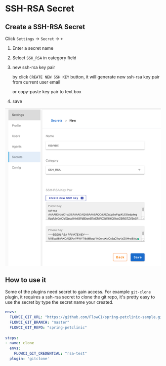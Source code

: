# SSH-RSA Secret

## Create a SSH-RSA Secret

Click `Settings` -> `Secret` -> `+`

1. Enter a secret name
2. Select `SSH_RSA` in category field
3. new ssh-rsa key pair

    by click `CREATE NEW SSH KEY` button, it will generate new ssh-rsa key pair from current user email

    or copy-paste key pair to text box
4. save

![create ssh rsa](./img/ssh_rsa_create.png)

## How to use it

Some of the plugins need secret to gain access. For example `git-clone` plugin, it requires a ssh-rsa secret to clone the git repo, it's pretty easy to use the secret by type the secret name your created.

```yml
envs:
  FLOWCI_GIT_URL: "https://github.com/FlowCI/spring-petclinic-sample.git"
  FLOWCI_GIT_BRANCH: "master"
  FLOWCI_GIT_REPO: "spring-petclinic"

steps:
- name: clone
  envs:
    FLOWCI_GIT_CREDENTIAL: "rsa-test"
  plugin: 'gitclone'
```
